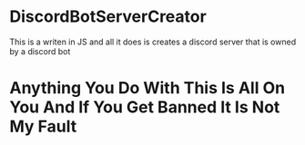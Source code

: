 # DiscordBotServerCreator

This is a writen in JS and all it does is creates a discord server that is owned by a discord bot

# Anything You Do With This Is All On You And If You Get Banned It Is Not My Fault
